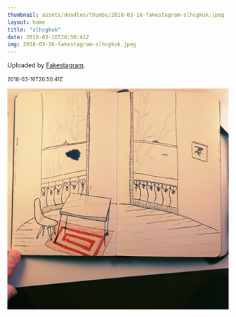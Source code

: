 ```yaml
---
thumbnail: assets/doodles/thumbs/2018-03-16-fakestagram-slhcgkuk.jpeg
layout: home
title: "slhcgkuk"
date: 2018-03-16T20:50:41Z
img: 2018-03-16-fakestagram-slhcgkuk.jpeg
---
```


Uploaded by [Fakestagram](https://github.com/opyate/fakestagram).

<small>2018-03-16T20:50:41Z</small>

![Uploaded by Fakestagram](assets/doodles/original/2018-03-16-fakestagram-slhcgkuk.jpeg)
